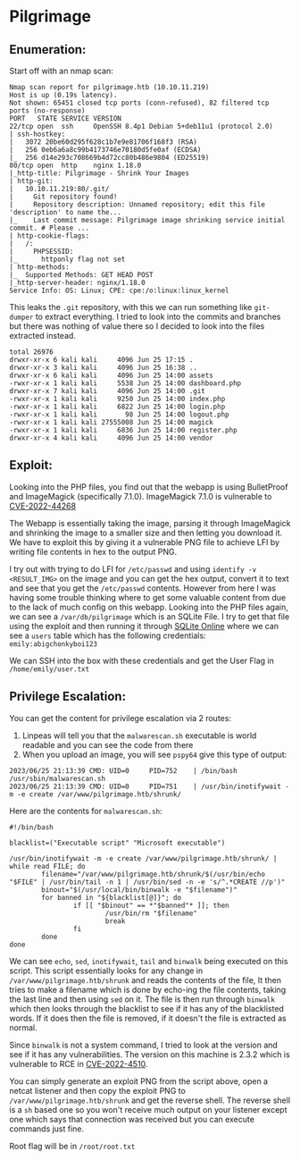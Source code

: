 # Pilgrimage

## Enumeration:

Start off with an nmap scan:
```vim
Nmap scan report for pilgrimage.htb (10.10.11.219)
Host is up (0.19s latency).
Not shown: 65451 closed tcp ports (conn-refused), 82 filtered tcp ports (no-response)
PORT   STATE SERVICE VERSION
22/tcp open  ssh     OpenSSH 8.4p1 Debian 5+deb11u1 (protocol 2.0)
| ssh-hostkey: 
|   3072 20be60d295f628c1b7e9e81706f168f3 (RSA)
|   256 0eb6a6a8c99b4173746e70180d5fe0af (ECDSA)
|_  256 d14e293c708669b4d72cc80b486e9804 (ED25519)
80/tcp open  http    nginx 1.18.0
|_http-title: Pilgrimage - Shrink Your Images
| http-git: 
|   10.10.11.219:80/.git/
|     Git repository found!
|     Repository description: Unnamed repository; edit this file 'description' to name the...
|_    Last commit message: Pilgrimage image shrinking service initial commit. # Please ...
| http-cookie-flags: 
|   /: 
|     PHPSESSID: 
|_      httponly flag not set
| http-methods: 
|_  Supported Methods: GET HEAD POST
|_http-server-header: nginx/1.18.0
Service Info: OS: Linux; CPE: cpe:/o:linux:linux_kernel
```

This leaks the `.git` repository, with this we can run something like `git-dumper` to extract everything.
I tried to look into the commits and branches but there was nothing of value there so I decided to look into the files extracted instead.

```vim
total 26976
drwxr-xr-x 6 kali kali     4096 Jun 25 17:15 .
drwxr-xr-x 3 kali kali     4096 Jun 25 16:38 ..
drwxr-xr-x 6 kali kali     4096 Jun 25 14:00 assets
-rwxr-xr-x 1 kali kali     5538 Jun 25 14:00 dashboard.php
drwxr-xr-x 7 kali kali     4096 Jun 25 14:00 .git
-rwxr-xr-x 1 kali kali     9250 Jun 25 14:00 index.php
-rwxr-xr-x 1 kali kali     6822 Jun 25 14:00 login.php
-rwxr-xr-x 1 kali kali       98 Jun 25 14:00 logout.php
-rwxr-xr-x 1 kali kali 27555008 Jun 25 14:00 magick
-rwxr-xr-x 1 kali kali     6836 Jun 25 14:00 register.php
drwxr-xr-x 4 kali kali     4096 Jun 25 14:00 vendor
```

## Exploit:

Looking into the PHP files, you find out that the webapp is using BulletProof and ImageMagick (specifically 7.1.0). ImageMagick 7.1.0 is vulnerable to [CVE-2022-44268](https://github.com/voidz0r/CVE-2022-44268)

The Webapp is essentially taking the image, parsing it through ImageMagick and shrinking the image to a smaller size and then letting you download it. We have to exploit this by giving it a vulnerable PNG file to achieve LFI by writing file contents in hex to the output PNG. 

I try out with trying to do LFI for `/etc/passwd` and using `identify -v <RESULT_IMG>` on the image and you can get the hex output, convert it to text and see that you get the `/etc/passwd` contents. However from here I was having some trouble thinking where to get some valuable content from due to the lack of much config on this webapp. Looking into the PHP files again, we can see a `/var/db/pilgrimage` which is an SQLite File. I try to get that file using the exploit and then running it through [SQLite Online](https://sqliteonline.com/) where we can see a `users` table which has the following credentials: `emily:abigchonkyboi123`

We can SSH into the box with these credentials and get the User Flag in `/home/emily/user.txt`

## Privilege Escalation:

You can get the content for privilege escalation via 2 routes:
1. Linpeas will tell you that the `malwarescan.sh` executable is world readable and you can see the code from there
2. When you upload an image, you will see `pspy64` give this type of output:
```vim
2023/06/25 21:13:39 CMD: UID=0     PID=752    | /bin/bash /usr/sbin/malwarescan.sh 
2023/06/25 21:13:39 CMD: UID=0     PID=751    | /usr/bin/inotifywait -m -e create /var/www/pilgrimage.htb/shrunk/
```

Here are the contents for `malwarescan.sh`:
```
#!/bin/bash

blacklist=("Executable script" "Microsoft executable")

/usr/bin/inotifywait -m -e create /var/www/pilgrimage.htb/shrunk/ | while read FILE; do
        filename="/var/www/pilgrimage.htb/shrunk/$(/usr/bin/echo "$FILE" | /usr/bin/tail -n 1 | /usr/bin/sed -n -e 's/^.*CREATE //p')"
        binout="$(/usr/local/bin/binwalk -e "$filename")"
        for banned in "${blacklist[@]}"; do
                if [[ "$binout" == *"$banned"* ]]; then
                        /usr/bin/rm "$filename"
                        break
                fi
        done
done
```

We can see `echo`, `sed`, `inotifywait`, `tail` and `binwalk` being executed on this script. This script essentially looks for any change in `/var/www/pilgrimage.htb/shrunk` and reads the contents of the file, It then tries to make a filename which is done by echo-ing the file contents, taking the last line and then using `sed` on it. The file is then run through `binwalk` which then looks through the blacklist to see if it has any of the blacklisted words. If it does then the file is removed, if it doesn't the file is extracted as normal.

Since `binwalk` is not a system command, I tried to look at the version and see if it has any vulnerabilities. The version on this machine is 2.3.2 which is vulnerable to RCE in [CVE-2022-4510](https://www.exploit-db.com/exploits/51249). 

You can simply generate an exploit PNG from the script above, open a netcat listener and then copy the exploit PNG to `/var/www/pilgrimage.htb/shrunk` and get the reverse shell. The reverse shell is a `sh` based one so you won't receive much output on your listener except one which says that connection was received but you can execute commands just fine.

Root flag will be in `/root/root.txt`
